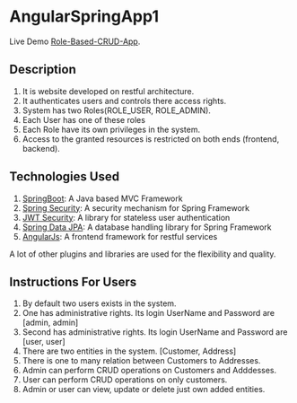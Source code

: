 # AngularSpringApp1
Live Demo [Role-Based-CRUD-App](https://angular-spring-app-1.herokuapp.com/).

## Description
1. It is website developed on restful architecture.
2. It authenticates users and controls there access rights.
3. System has two Roles(ROLE_USER, ROLE_ADMIN).
4. Each User has one of these roles
5. Each Role have its own privileges in the system.
6. Access to the granted resources is restricted on both ends (frontend, backend).

## Technologies Used

1. [SpringBoot](): A Java based MVC Framework
2. [Spring Security](): A security mechanism for Spring Framework
3. [JWT Security](): A library for stateless user authentication
4. [Spring Data JPA](): A database handling library for Spring Framework
5. [AngularJs](): A frontend framework for restful services

A lot of other plugins and libraries are used for the flexibility and quality.

## Instructions For Users

1. By default two users exists in the system.
2. One has administrative rights. Its login UserName and Password are [admin, admin]
3. Second has administrative rights. Its login UserName and Password are [user, user]
4. There are two entities in the system. [Customer, Address]
5. There is one to many relation between Customers to Addresses.
6. Admin can perform CRUD operations on Customers and Adddesses.
7. User can perform CRUD operations on only customers.
8. Admin or user can view, update or delete just own added entities.
